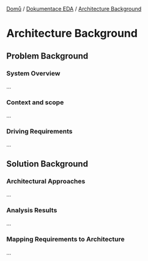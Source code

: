 [Domů](/README.md) / [Dokumentace EDA](/Dokumentace/EDA/README.md) / [Architecture Background](/Dokumentace/EDA/pages/architecture-background.md)

# Architecture Background

## Problem Background

### System Overview
...

### Context and scope
...

### Driving Requirements
...

## Solution Background

### Architectural Approaches
...

### Analysis Results
...

### Mapping Requirements to Architecture
...
